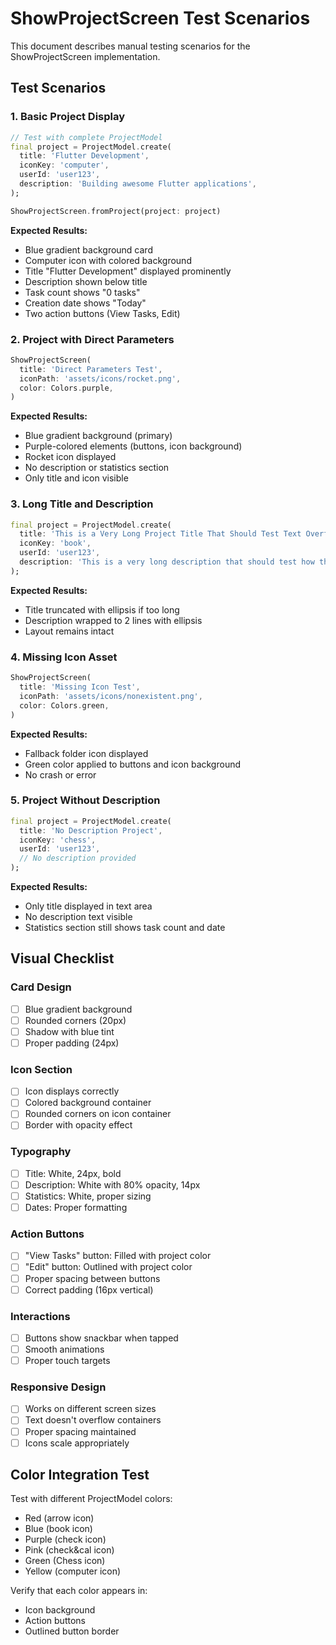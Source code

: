 # ShowProjectScreen Test Scenarios

This document describes manual testing scenarios for the ShowProjectScreen implementation.

## Test Scenarios

### 1. Basic Project Display
```dart
// Test with complete ProjectModel
final project = ProjectModel.create(
  title: 'Flutter Development',
  iconKey: 'computer',
  userId: 'user123',
  description: 'Building awesome Flutter applications',
);

ShowProjectScreen.fromProject(project: project)
```

**Expected Results:**
- Blue gradient background card
- Computer icon with colored background
- Title "Flutter Development" displayed prominently
- Description shown below title
- Task count shows "0 tasks"
- Creation date shows "Today"
- Two action buttons (View Tasks, Edit)

### 2. Project with Direct Parameters
```dart
ShowProjectScreen(
  title: 'Direct Parameters Test',
  iconPath: 'assets/icons/rocket.png',
  color: Colors.purple,
)
```

**Expected Results:**
- Blue gradient background (primary)
- Purple-colored elements (buttons, icon background)
- Rocket icon displayed
- No description or statistics section
- Only title and icon visible

### 3. Long Title and Description
```dart
final project = ProjectModel.create(
  title: 'This is a Very Long Project Title That Should Test Text Overflow',
  iconKey: 'book',
  userId: 'user123',
  description: 'This is a very long description that should test how the UI handles text overflow and wrapping in the description area of the project card.',
);
```

**Expected Results:**
- Title truncated with ellipsis if too long
- Description wrapped to 2 lines with ellipsis
- Layout remains intact

### 4. Missing Icon Asset
```dart
ShowProjectScreen(
  title: 'Missing Icon Test',
  iconPath: 'assets/icons/nonexistent.png',
  color: Colors.green,
)
```

**Expected Results:**
- Fallback folder icon displayed
- Green color applied to buttons and icon background
- No crash or error

### 5. Project Without Description
```dart
final project = ProjectModel.create(
  title: 'No Description Project',
  iconKey: 'chess',
  userId: 'user123',
  // No description provided
);
```

**Expected Results:**
- Only title displayed in text area
- No description text visible
- Statistics section still shows task count and date

## Visual Checklist

### Card Design
- [ ] Blue gradient background
- [ ] Rounded corners (20px)
- [ ] Shadow with blue tint
- [ ] Proper padding (24px)

### Icon Section
- [ ] Icon displays correctly
- [ ] Colored background container
- [ ] Rounded corners on icon container
- [ ] Border with opacity effect

### Typography
- [ ] Title: White, 24px, bold
- [ ] Description: White with 80% opacity, 14px
- [ ] Statistics: White, proper sizing
- [ ] Dates: Proper formatting

### Action Buttons
- [ ] "View Tasks" button: Filled with project color
- [ ] "Edit" button: Outlined with project color
- [ ] Proper spacing between buttons
- [ ] Correct padding (16px vertical)

### Interactions
- [ ] Buttons show snackbar when tapped
- [ ] Smooth animations
- [ ] Proper touch targets

### Responsive Design
- [ ] Works on different screen sizes
- [ ] Text doesn't overflow containers
- [ ] Proper spacing maintained
- [ ] Icons scale appropriately

## Color Integration Test

Test with different ProjectModel colors:
- Red (arrow icon)
- Blue (book icon)
- Purple (check icon)
- Pink (check&cal icon)
- Green (Chess icon)
- Yellow (computer icon)

Verify that each color appears in:
- Icon background
- Action buttons
- Outlined button border